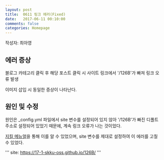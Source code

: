 ```yaml
---
layout: post
title:  0611 링크 에러(Fixed)
date:   2017-06-11 00:10:00
comments: false
categories: Homepage
---
```


작성자: 최아영

## 에러 증상
블로그 카테고리 클릭 후 해당 포스트 클릭 시 사이트 링크에서 '/126B'가 빠져 링크 오류 발생

이미지 삽입 시 동일한 증상이 나타난다.

## 원인 및 수정
원인은 _config.yml 파일에서 site 변수를 설정되어 있지 않아  '/126B'가 빠진 디폴트 주소로 설정되어 있었기 때문에, 
계속 링크 오류가 나는 것이었다.

[지킬 메뉴얼](https://jekyllrb.com/docs/variables/)을 통해 이를 알 수 있었으며, 
site 변수를 제대로 설정하여 이 에러를 고칠 수 있었다.

'''
site: https://17-1-skku-oss.github.io/126B/
'''